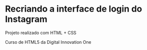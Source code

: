 # Recriando a interface de login do Instagram

Projeto realizado com HTML + CSS

Curso de HTML5 da Digital Innovation One
